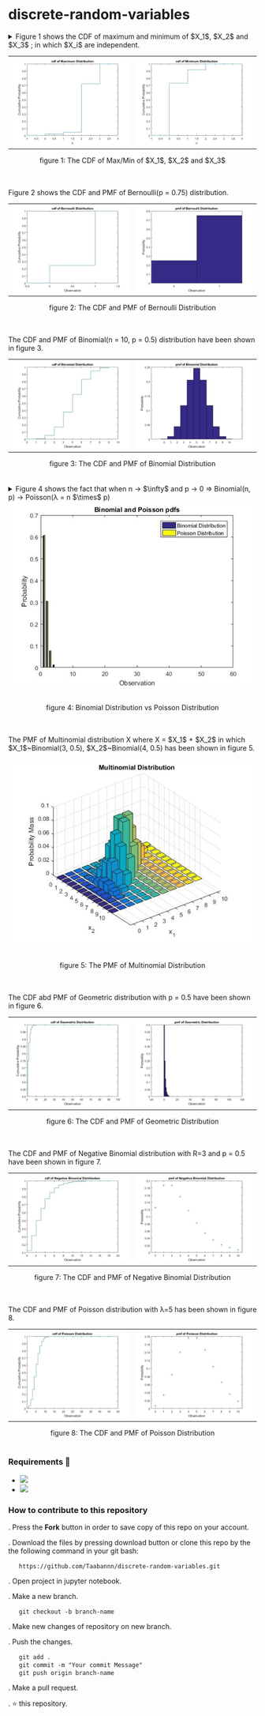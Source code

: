 # discrete-random-variables


<details><summary>Figure 1 shows the CDF of maximum and minimum of $X_1$, $X_2$ and $X_3$ ; in which $X_i$ are independent.</summary>
$p_1$, $p_2$ and $p_3$ relatively represent the pmf of $X_1$, $X_2$ and $X_3$.
<br>$p_1$ = [.1 .0 .9 .0]
<br>$p_2$ = [.5 .2 .1 .2]
<br>$p_3$ = [.4 .3 .2 .1]
<br>The CDF of $X_{max} = max(X_1, X_2, X_3)$ and $X_{min} = min(X_1, X_2, X_3)$ have shown in figure 1.
</details>
<table width="100%">
  <tr>
    <td width="50%">
      <img src="figures/maxcdf.jpg"/>
    </td>
    <td width="50%">
      <img src="figures/minimumcdf.jpg"/>
    </td>
  </tr>
</table>
<div align=center>
  <caption>figure 1: The CDF of Max/Min of $X_1$, $X_2$ and $X_3$</caption>
</div>
<br>
<br>
<p>Figure 2 shows the CDF and PMF of Bernoulli(p = 0.75) distribution.</p>
<table width="100%">
  <tr>
    <td width="50%">
      <img src="figures/bernoullicdf.jpg"/>
    </td>
    <td width="50%">
      <img src="figures/bernoullipmf.jpg"/>
    </td>
  </tr>
</table>
<div align=center>
  <caption>figure 2: The CDF and PMF of Bernoulli Distribution</caption>
</div>
<br>
<br>
<p>The CDF and PMF of Binomial(n = 10, p = 0.5) distribution have been shown in figure 3.</p>
<table width="100%">
  <tr>
    <td width="50%">
      <img src="figures/binocdf.jpg"/>
    </td>
    <td width="50%">
      <img src="figures/binopmf.jpg"/>
    </td>
  </tr>
</table>
<div align=center>
  <caption>figure 3: The CDF and PMF of Binomial Distribution</caption>
</div>
<br>
<br>
<details><summary>Figure 4 shows the fact that when n -> $\infty$ and p -> 0 => Binomial(n, p) -> Poisson(λ = n $\times$ p)</summary>
This figure has been plotted for n = 50 and p = 0.01.
</details>
<table width="100%">
  <tr>
    <div align=center><img src="figures/binovspoiss.jpg"/></div>
  </tr>
</table>
<div align=center>
  <caption>figure 4: Binomial Distribution vs Poisson Distribution</caption>
</div>
<br>
<br>
<p>The PMF of Multinomial distribution X where X = $X_1$ + $X_2$ in which $X_1$~Binomial(3, 0.5), $X_2$~Binomial(4, 0.5) has been shown in figure 5.</p>
<table width="100%">
  <tr>
    <div align=center><img src="figures/multinompmf.jpg"/></div>
  </tr>
</table>
<div align=center>
  <caption>figure 5: The PMF of Multinomial Distribution</caption>
</div>
<br>
<br>
<p>The CDF abd PMF of Geometric distribution with p = 0.5 have been shown in figure 6.</p>
<table width="100%">
  <tr>
    <td width="50%">
      <img src="figures/geocdf.jpg"/>
    </td>
    <td width="50%">
      <img src="figures/geopmf.jpg"/>
    </td>
  </tr>
</table>
<div align=center>
  <caption>figure 6: The CDF and PMF of Geometric Distribution</caption>
</div>
<br>
<br>
<p>The CDF and PMF of Negative Binomial distribution with R=3 and p = 0.5 have been shown in figure 7.</p>
<table width="100%">
  <tr>
    <td width="50%">
      <img src="figures/nBincdf.jpg"/>
    </td>
    <td width="50%">
      <img src="figures/nBinpmf.jpg"/>
    </td>
  </tr>
</table>
<div align=center>
  <caption>figure 7: The CDF and PMF of Negative Binomial Distribution</caption>
</div>
<br>
<br>
<p>The CDF and PMF of Poisson distribution with λ=5 has been shown in figure 8.</p>
<table width="100%">
  <tr>
    <td width="50%">
      <img src="figures/poisscdf.jpg"/>
    </td>
    <td width="50%">
      <img src="figures/poisspmf.jpg"/>
    </td>
  </tr>
</table>
<div align=center>
  <caption>figure 8: The CDF and PMF of Poisson Distribution</caption>
</div>
<br>

### Requirements 🔧
* <img src="https://img.shields.io/badge/-Jupyter-05122A?style=flat&logo=jupyter"/>
* <img src="https://img.shields.io/badge/-MATLAB-05122A?style=flat&logo=matlab"/>

### How to contribute to this repository 
. Press the **Fork** button in order to save copy of this repo on your account.

. Download the files by pressing download button or clone this repo by the the following command in your git bash:

       https://github.com/Taabannn/discrete-random-variables.git
       
. Open project in jupyter notebook.

. Make a new branch.
 
       git checkout -b branch-name
. Make new changes of repository on new branch.

. Push the changes.

       git add .
       git commit -m "Your commit Message"
       git push origin branch-name
. Make a pull request.

. ⭐ this repository.
